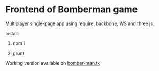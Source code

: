 # Frontend of Bomberman game
Multiplayer single-page app using require, backbone, WS and three js.

Install:

1. npm i

2. grunt

Working version available on [bomber-man.tk](http://bomber-man.tk/)
